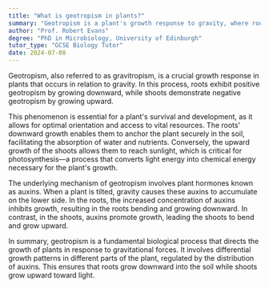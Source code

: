 ```yaml
---
title: "What is geotropism in plants?"
summary: "Geotropism is a plant's growth response to gravity, where roots exhibit positive geotropism by growing downward, and shoots display negative geotropism by growing upward."
author: "Prof. Robert Evans"
degree: "PhD in Microbiology, University of Edinburgh"
tutor_type: "GCSE Biology Tutor"
date: 2024-07-08
---
```


Geotropism, also referred to as gravitropism, is a crucial growth response in plants that occurs in relation to gravity. In this process, roots exhibit positive geotropism by growing downward, while shoots demonstrate negative geotropism by growing upward.

This phenomenon is essential for a plant's survival and development, as it allows for optimal orientation and access to vital resources. The roots' downward growth enables them to anchor the plant securely in the soil, facilitating the absorption of water and nutrients. Conversely, the upward growth of the shoots allows them to reach sunlight, which is critical for photosynthesis—a process that converts light energy into chemical energy necessary for the plant's growth.

The underlying mechanism of geotropism involves plant hormones known as auxins. When a plant is tilted, gravity causes these auxins to accumulate on the lower side. In the roots, the increased concentration of auxins inhibits growth, resulting in the roots bending and growing downward. In contrast, in the shoots, auxins promote growth, leading the shoots to bend and grow upward.

In summary, geotropism is a fundamental biological process that directs the growth of plants in response to gravitational forces. It involves differential growth patterns in different parts of the plant, regulated by the distribution of auxins. This ensures that roots grow downward into the soil while shoots grow upward toward light.
    